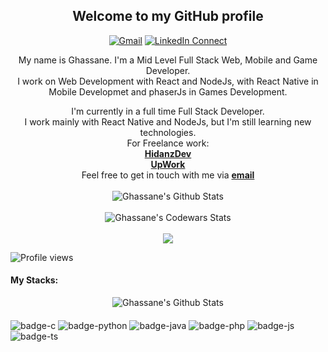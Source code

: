   <div align="center">
    <h2>Welcome to my GitHub profile</h2>
  </div>
  <div align="center">

  [![Gmail](https://img.shields.io/badge/%20-Send%20Mail-black?color=14171A&labelColor=ef5350&logo=gmail&logoColor=ffffff)](mailto:ghassane20a@gmail.com)
[![LinkedIn Connect](https://img.shields.io/badge/%20-Connect-black?color=14171A&labelColor=212121&logo=linkedin&logoColor=ffffff)](https://www.linkedin.com/in/aboughazaouat-ghassane/)
</div>


  <div align="center">

  My name is Ghassane. I'm a Mid Level Full Stack Web, Mobile and Game Developer. <br /> I work on Web Development with React and NodeJs, with React Native in Mobile Developmet and phaserJs in Games Development.
  </div>
 <div align="center">
  I'm currently in a full time Full Stack Developer.
</div>
  <div align="center">
    I work mainly with React Native and NodeJs, but I'm still learning new technologies. <br>
    For Freelance work:
    <br>
    <a href="https://hidanz.dev"><b>HidanzDev</b></a>
    <br>
    <a href="https://www.upwork.com/freelancers/~01d30dd5338846f1e5?viewMode=1"><b>UpWork</b></a>
    <br>
    Feel free to get in touch with me via <a href="mailto:ghassane20a@gmail.com"><b>email</b></a>
  </div>
<br/>
  <div align="center">
    <img align="center" src="https://github-readme-stats.vercel.app/api?username=ghassanee&&show_icons=true&count_private=true&icon_color=31c48d&text_color=4b5563&%20bg_color=f4f5f7" alt="Ghassane's Github Stats">
  </div>
<br/>
  
  <div align="center" >
    <img align="center" src="https://www.codewars.com/users/GhassaneAb/badges/large" alt="Ghassane's Codewars Stats">
  </div>
<br/>
  <div align="center" >
    <a href="http://www.github.com/Ghassanee"><img src="https://github-readme-streak-stats.herokuapp.com/?user=Ghassanee" /></a>
  </div>
  
  ![Profile views](https://gpvc.arturio.dev/Ghassanee)

  #### My Stacks:
  <div  align="center">
    <img align="center" src="https://github-readme-stats.vercel.app/api/top-langs/?username=ghassanee&layout=compact" alt="Ghassane's Github Stats">
  </div>
  
  #### 
  
  ![badge-c](https://img.shields.io/badge/Language-C-555555?style=for-the-badge&logo=C)  ![badge-python](https://img.shields.io/badge/Language-Python-blue?style=for-the-badge&logo=Python) ![badge-java](https://img.shields.io/badge/Language-Java-b07219?style=for-the-badge&logo=Java) ![badge-php](https://img.shields.io/badge/Language-Php-lightgray?style=for-the-badge&logo=Php) ![badge-js](https://img.shields.io/badge/Language-Javascript-f1e05a?style=for-the-badge&logo=javascript) ![badge-ts](https://img.shields.io/badge/Language-Typescript-lightblue?style=for-the-badge&logo=Typescript) 
  
  
 
   
